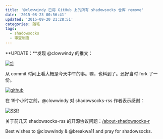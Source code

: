 ```yaml
---
title: '@clowwindy 已将 GitHub 上的所有 shadowsocks 仓库 remove'
date: '2015-08-23 00:56:41'
updated: '2015-09-20 21:28:51'
categories: 随笔
tags:
  - shadowsocks
  - 审查制度
---
```



**UPDATE：**发现 @clowwindy 的推文：

[![t1](https://img.blessing.studio/images/2015/08/2015-08-22_09-28-45.png)](https://img.blessing.studio/images/2015/08/2015-08-22_09-28-45.png)

从 commit 时间上看大概是今天中午的事。嘛，也料到了。还好当时 fork 了一份。

[![github](https://img.blessing.studio/images/2015/08/2015-08-22_08-43-31-1024x445.png)](https://img.blessing.studio/images/2015/08/2015-08-22_08-43-31.png)

在 19个小时之前，@clowwindy 对 shadowsocks-rss 作者表示感谢：

[![SSR](https://img.blessing.studio/images/2015/08/2015-08-22_08-52-43.png)](https://img.blessing.studio/images/2015/08/2015-08-22_08-52-43.png)

关于前几天 shadowsocks-rss 的开源协议问题：[/about-shadowsocks-r](https://prinzeugen.net/about-shadowsocks-r/)

Best wishes to @clowwindy & @breakwa11 and pray for shadowsocks.



